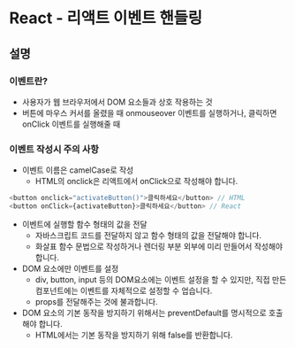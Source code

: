 # React - 리액트 이벤트 핸들링

## 설명

### 이벤트란?

- 사용자가 웹 브라우저에서 DOM 요소들과 상호 작용하는 것
- 버튼에 마우스 커서를 올렸을 때 onmouseover 이벤트를 실행하거나, 클릭하면 onClick 이벤트를 실행해줄 때

### 이벤트 작성시 주의 사항

- 이벤트 이름은 camelCase로 작성
  - HTML의 onclick은 리액트에서 onClick으로 작성해야 합니다.

```js
<button onclick="activateButton()">클릭하세요</button> // HTML
<button onClick={activateButton}>클릭하세요</button> // React
```

- 이벤트에 실행할 함수 형태의 값을 전달
  - 자바스크립트 코드를 전달하지 않고 함수 형태의 값을 전달해야 합니다.
  - 화살표 함수 문법으로 작성하거나 렌더링 부분 외부에 미리 만들어서 작성해야 합니다.
- DOM 요소에만 이벤트를 설정
  - div, button, input 등의 DOM요소에는 이벤트 설정을 할 수 있지만, 직접 만든 컴포넌트에는 이벤트를 자체적으로 설정할 수 업습니다.
  - props를 전달해주는 것에 불과합니다.
- DOM 요소의 기본 동작을 방지하기 위해서는 preventDefault를 명시적으로 호출해야 합니다.
  - HTML에서는 기본 동작을 방지하기 위해 false를 반환합니다.
